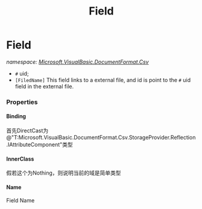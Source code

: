 ﻿---
title: Field
---

# Field
_namespace: [Microsoft.VisualBasic.DocumentFormat.Csv](N-Microsoft.VisualBasic.DocumentFormat.Csv.html)_

+ ``#`` uid;
 + ``[FiledName]`` This field links to a external file, and id is point to the ``#`` uid field in the external file.




### Properties

#### Binding
首先DirectCast为@"T:Microsoft.VisualBasic.DocumentFormat.Csv.StorageProvider.Reflection.IAttributeComponent"类型
#### InnerClass
假若这个为Nothing，则说明当前的域是简单类型
#### Name
Field Name
